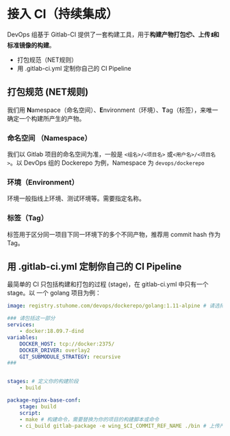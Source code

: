 # 接入 CI（持续集成） 

DevOps 组基于 Gitlab-CI 提供了一套构建工具，用于**构建产物打包📦、上传⏫**和**标准镜像的构建**。



- 打包规范（NET规则）
- 用 .gitlab-ci.yml 定制你自己的 CI Pipeline



## 打包规范 (NET规则)

我们用 **N**amespace（命名空间）、**E**nvironment（环境）、**T**ag（标签），来唯一确定一个构建所产生的产物。

### 命名空间 （Namespace）

我们以 Gitlab 项目的命名空间为准，一般是 ```<组名>/<项目名>``` 或```<用户名>/<项目名>```。以 DevOps 组的 Dockerepo 为例，Namespace 为 ```devops/dockerepo```

### 环境（Environment）

环境一般指线上环境、测试环境等。需要指定名称。

### 标签（Tag）

标签用于区分同一项目下同一环境下的多个不同产物，推荐用 commit hash 作为 Tag。



## 用 .gitlab-ci.yml 定制你自己的 CI Pipeline

最简单的 CI 只包括构建和打包的过程 (stage)，在 gitlab-ci.yml 中只有一个stage。以 一个 golang 项目为例：

```yaml
image: registry.stuhome.com/devops/dockerepo/golang:1.11-alpine # 请选择工作室提供的基础镜像，只有这些镜像内可直接使用 CI 拓展命令。

### 请包括这一部分
services:
    - docker:18.09.7-dind
variables:
    DOCKER_HOST: tcp://docker:2375/
    DOCKER_DRIVER: overlay2
    GIT_SUBMODULE_STRATEGY: recursive
### 


stages: # 定义你的构建阶段
    - build

package-nginx-base-conf:
    stage: build
    script:
    - make # 构建命令，需要替换为你的项目的构建脚本或命令
    - ci_build gitlab-package -e wing_$CI_COMMIT_REF_NAME ./bin # 上传产物, -e 指定了环境，Tag 和 Namespace 会自动确定，默认分别为 commit hash 的前10位 和 该项目的 gitlab namespace 名称。-e 也可以指定一个环境变量名，会自动替换成对应的值。比如 -e CI_COMMIT_REF_NAME，会替换为对应的分支名称。
```


